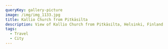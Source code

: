 ```yaml
---
queryKey: gallery-picture
image: /img/img_1133.jpg
title: Kallio Church from Pitkäsilta
description: View of Kallio Church from Pitkäsilta, Helsinki, Finland
tags:
  - Travel
  - City
---
```

